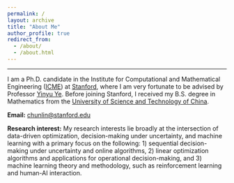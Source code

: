 ```yaml
---
permalink: /
layout: archive
title: "About Me"
author_profile: true
redirect_from: 
  - /about/
  - /about.html
---
```

* * *

I am a Ph.D. candidate in the Institute for Computational and Mathematical Engineering ([ICME](https://icme.stanford.edu/)) at [Stanford](https://www.stanford.edu/), where I am very fortunate to be advised by Professor [Yinyu Ye](https://web.stanford.edu/~yyye/). Before joining Stanford, I received my B.S. degree in Mathematics from the [University of Science and Technology of China](https://en.ustc.edu.cn/).

**Email:** [chunlin@stanford.edu](mailto:chunlin@stanford.edu)

**Research interest:** My research interests lie broadly at the intersection of data-driven optimization, decision-making under uncertainty, and machine learning with a primary focus on the following: 1) sequential decision-making under uncertainty and online algorithms, 2) linear optimization algorithms and applications for operational decision-making, and 3) machine learning theory and methodology, such as reinforcement learning and human-AI interaction.
